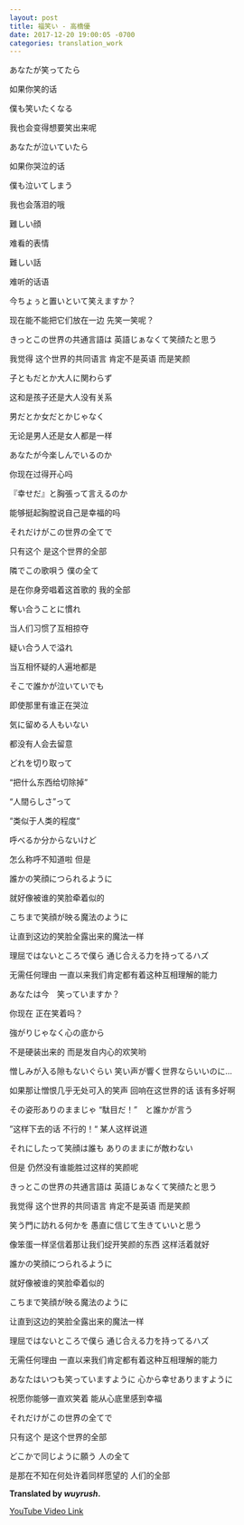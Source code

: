 ```yaml
---
layout: post
title: 福笑い - 高橋優
date: 2017-12-20 19:00:05 -0700
categories: translation_work
---
```


あなたが笑ってたら

如果你笑的话

僕も笑いたくなる

我也会变得想要笑出来呢

あなたが泣いていたら

如果你哭泣的话

僕も泣いてしまう

我也会落泪的哦

難しい顔

难看的表情

難しい話

难听的话语

今ちょぅと置いといて笑えますか？

现在能不能把它们放在一边 先笑一笑呢？

きっとこの世界の共通言語は 英語じぁなくて笑顔たと思う

我觉得 这个世界的共同语言 肯定不是英语 而是笑颜

子ともだとか大人に関わらず

这和是孩子还是大人没有关系

男だとか女だとかじゃなく

无论是男人还是女人都是一样

あなたが今楽しんでいるのか

你现在过得开心吗	

『幸せだ』と胸張って言えるのか

能够挺起胸膛说自己是幸福的吗

それだけがこの世界の全てで

只有这个 是这个世界的全部

隣でこの歌唄う 僕の全て

是在你身旁唱着这首歌的 我的全部

奪い合うことに慣れ

当人们习惯了互相掠夺

疑い合う人で溢れ

当互相怀疑的人遍地都是

そこで誰かが泣いていでも

即使那里有谁正在哭泣

気に留める人もいない

都没有人会去留意

どれを切り取って

“把什么东西给切除掉”

“人間らしさ”って

“类似于人类的程度“

呼べるか分からないけど

怎么称呼不知道啦 但是

誰かの笑顔につられるように

就好像被谁的笑脸牵着似的

こちまで笑顔が映る魔法のように

让直到这边的笑脸全露出来的魔法一样

理屈ではないところで僕ら 通じ合える力を持ってるハズ

无需任何理由 一直以来我们肯定都有着这种互相理解的能力

あなたは今　笑っていますか？

你现在 正在笑着吗？

強がりじゃなく心の底から

不是硬装出来的 而是发自内心的欢笑哟

憎しみが入る隙もないぐらい 笑い声が響く世界ならいいのに…

如果那让憎恨几乎无处可入的笑声 回响在这世界的话 该有多好啊

その姿形ありのままじゃ	“駄目だ！”　と誰かが言う

”这样下去的话 不行的！“ 某人这样说道

それにしたって笑顔は誰も	ありのままにが敵わない

但是 仍然没有谁能胜过这样的笑颜呢

きっとこの世界の共通言語は	英語じぁなくて笑顔たと思う

我觉得 这个世界的共同语言 肯定不是英语 而是笑颜

笑う門に訪れる何かを	愚直に信じて生きていいと思う

像笨蛋一样坚信着那让我们绽开笑颜的东西 这样活着就好

誰かの笑顔につられるように

就好像被谁的笑脸牵着似的

こちまで笑顔が映る魔法のように

让直到这边的笑脸全露出来的魔法一样

理屈ではないところで僕ら	通じ合える力を持ってるハズ

无需任何理由 一直以来我们肯定都有着这种互相理解的能力

あなたはいつも笑っていますように 心から幸せありますように

祝愿你能够一直欢笑着 能从心底里感到幸福

それだけがこの世界の全てで

只有这个 是这个世界的全部

どこかで同じように願う 人の全て

是那在不知在何处许着同样愿望的 人们的全部

**Translated by *wuyrush*.**

[YouTube Video Link](https://www.youtube.com/watch?v=uUT0CLa6KWo)
